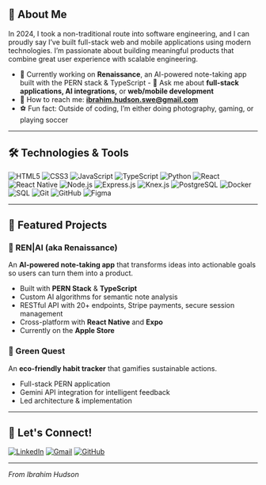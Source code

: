 ## 🚀 About Me
In 2024, I took a non-traditional route into software engineering, and I can proudly say I’ve built full-stack web and mobile applications using modern technologies. I’m passionate about building meaningful products that combine great user experience with scalable engineering.

- 📱 Currently working on **Renaissance**, an AI-powered note-taking app built with the PERN stack & TypeScript
                                                                                                                                                                                                                                                                                                                                                                                                                                                                                                                                                                                                                                                                                                                                                                                                                                                         - 💬 Ask me about **full-stack applications, AI integrations,** or **web/mobile development**
- 📧 How to reach me: **ibrahim.hudson.swe@gmail.com**
- ⚽ Fun fact: Outside of coding, I’m either doing photography, gaming, or playing soccer

---

## 🛠️ Technologies & Tools

![HTML5](https://img.shields.io/badge/-HTML5-E34F26?style=flat&logo=html5&logoColor=white)
![CSS3](https://img.shields.io/badge/-CSS3-1572B6?style=flat&logo=css3&logoColor=white)
![JavaScript](https://img.shields.io/badge/-JavaScript-F7DF1E?style=flat&logo=javascript&logoColor=black)
![TypeScript](https://img.shields.io/badge/-TypeScript-3178C6?style=flat&logo=typescript&logoColor=white)
![Python](https://img.shields.io/badge/-Python-3776AB?style=flat&logo=python&logoColor=white)
![React](https://img.shields.io/badge/-React-61DAFB?style=flat&logo=react&logoColor=black)
![React Native](https://img.shields.io/badge/-React%20Native-61DAFB?style=flat&logo=react&logoColor=black)
![Node.js](https://img.shields.io/badge/-Node.js-339933?style=flat&logo=node.js&logoColor=white)
![Express.js](https://img.shields.io/badge/-Express.js-000000?style=flat&logo=express&logoColor=white)
![Knex.js](https://img.shields.io/badge/-Knex.js-D26B38?style=flat)
![PostgreSQL](https://img.shields.io/badge/-PostgreSQL-4169E1?style=flat&logo=postgresql&logoColor=white)
![Docker](https://img.shields.io/badge/-Docker-2496ED?style=flat&logo=docker&logoColor=white)
![SQL](https://img.shields.io/badge/-SQL-003B57?style=flat)
![Git](https://img.shields.io/badge/-Git-F05032?style=flat&logo=git&logoColor=white)
![GitHub](https://img.shields.io/badge/-GitHub-181717?style=flat&logo=github&logoColor=white)
![Figma](https://img.shields.io/badge/-Figma-F24E1E?style=flat&logo=figma&logoColor=white)

---

## 📌 Featured Projects

### 📝 REN|AI (aka Renaissance)
An **AI-powered note-taking app** that transforms ideas into actionable goals so users can turn them into a product.  
- Built with **PERN Stack** & **TypeScript**
- Custom AI algorithms for semantic note analysis
- RESTful API with 20+ endpoints, Stripe payments, secure session management
- Cross-platform with **React Native** and **Expo**
- Currently on the **Apple Store**

### 🌱 Green Quest
An **eco-friendly habit tracker** that gamifies sustainable actions.  
- Full-stack PERN application
- Gemini API integration for intelligent feedback
- Led architecture & implementation

---

## 🤝 Let's Connect!

[![LinkedIn](https://img.shields.io/badge/LinkedIn-0A66C2?style=flat&logo=linkedin&logoColor=white)](http://www.linkedin.com/in/ibrahim-hudson-swe)
[![Gmail](https://img.shields.io/badge/Email-D14836?style=flat&logo=gmail&logoColor=white)](mailto:ibrahimhudson61@gmail.com)
[![GitHub](https://img.shields.io/badge/GitHub-181717?style=flat&logo=github&logoColor=white)](https://github.com/Ibra-Hud)

---

*From Ibrahim Hudson*
